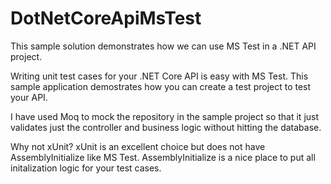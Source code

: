# DotNetCoreApiMsTest
This sample solution demonstrates how we can use MS Test in a .NET API project.

Writing unit test cases for your .NET Core API is easy with MS Test. This sample application demostrates how you can create a test project to test your API.

I have used Moq to mock the repository in the sample project so that it just validates just the controller and business logic without hitting the database.
 

Why not xUnit?
xUnit is an excellent choice but does not have AssemblyInitialize like MS Test. AssemblyInitialize is a nice place to put all initalization logic for your test cases.
